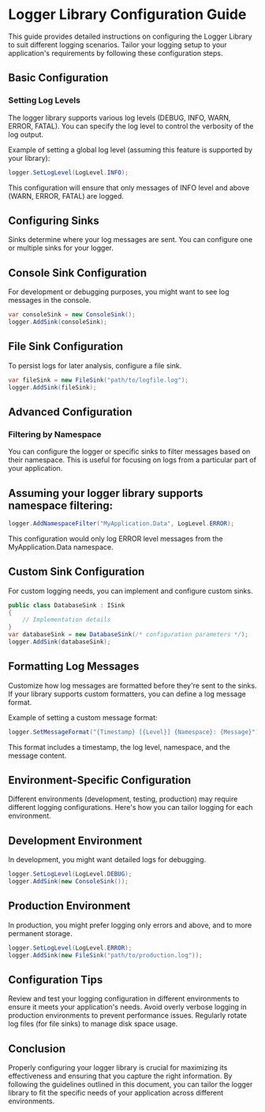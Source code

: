 ﻿# Logger Library Configuration Guide

This guide provides detailed instructions on configuring the Logger Library to suit different logging scenarios. Tailor your logging setup to your application's requirements by following these configuration steps.

## Basic Configuration

### Setting Log Levels

The logger library supports various log levels (DEBUG, INFO, WARN, ERROR, FATAL). You can specify the log level to control the verbosity of the log output.

Example of setting a global log level (assuming this feature is supported by your library):

```csharp
logger.SetLogLevel(LogLevel.INFO);
```
This configuration will ensure that only messages of INFO level and above (WARN, ERROR, FATAL) are logged.

## Configuring Sinks
Sinks determine where your log messages are sent. You can configure one or multiple sinks for your logger.

## Console Sink Configuration
For development or debugging purposes, you might want to see log messages in the console.

```csharp
var consoleSink = new ConsoleSink();
logger.AddSink(consoleSink);
```
## File Sink Configuration
To persist logs for later analysis, configure a file sink.

```csharp
var fileSink = new FileSink("path/to/logfile.log");
logger.AddSink(fileSink);
```
## Advanced Configuration
### Filtering by Namespace
You can configure the logger or specific sinks to filter messages based on their namespace. This is useful for focusing on logs from a particular part of your application.

## Assuming your logger library supports namespace filtering:

```csharp
logger.AddNamespaceFilter("MyApplication.Data", LogLevel.ERROR);
```
This configuration would only log ERROR level messages from the MyApplication.Data namespace.
## Custom Sink Configuration
For custom logging needs, you can implement and configure custom sinks.

```csharp
public class DatabaseSink : ISink
{
    // Implementation details
}
var databaseSink = new DatabaseSink(/* configuration parameters */);
logger.AddSink(databaseSink);
```
## Formatting Log Messages
Customize how log messages are formatted before they're sent to the sinks. If your library supports custom formatters, you can define a log message format.

Example of setting a custom message format:

```csharp
logger.SetMessageFormat("{Timestamp} [{Level}] {Namespace}: {Message}");
```
This format includes a timestamp, the log level, namespace, and the message content.
## Environment-Specific Configuration
Different environments (development, testing, production) may require different logging configurations. Here's how you can tailor logging for each environment.

## Development Environment
In development, you might want detailed logs for debugging.

```csharp
logger.SetLogLevel(LogLevel.DEBUG);
logger.AddSink(new ConsoleSink());
```
## Production Environment
In production, you might prefer logging only errors and above, and to more permanent storage.

```csharp
logger.SetLogLevel(LogLevel.ERROR);
logger.AddSink(new FileSink("path/to/production.log"));
```
## Configuration Tips
Review and test your logging configuration in different environments to ensure it meets your application's needs.
Avoid overly verbose logging in production environments to prevent performance issues.
Regularly rotate log files (for file sinks) to manage disk space usage.

## Conclusion
Properly configuring your logger library is crucial for maximizing its effectiveness and ensuring that you capture the right information. By following the guidelines outlined in this document, you can tailor the logger library to fit the specific needs of your application across different environments.